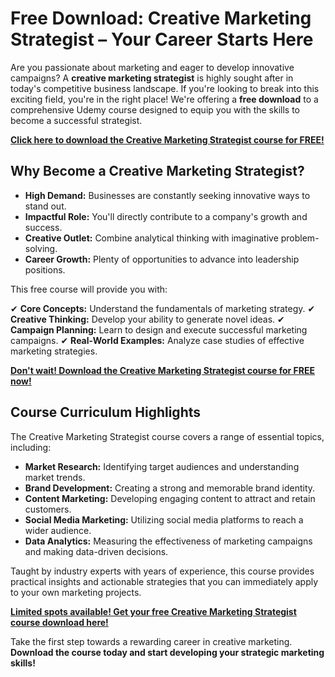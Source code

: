 # Free Download: Creative Marketing Strategist – Your Career Starts Here

Are you passionate about marketing and eager to develop innovative campaigns? A **creative marketing strategist** is highly sought after in today's competitive business landscape. If you're looking to break into this exciting field, you're in the right place! We're offering a **free download** to a comprehensive Udemy course designed to equip you with the skills to become a successful strategist.

[**Click here to download the Creative Marketing Strategist course for FREE!**](https://udemywork.com/creative-marketing-strategist)

## Why Become a Creative Marketing Strategist?

*   **High Demand:** Businesses are constantly seeking innovative ways to stand out.
*   **Impactful Role:** You'll directly contribute to a company's growth and success.
*   **Creative Outlet:**  Combine analytical thinking with imaginative problem-solving.
*   **Career Growth:**  Plenty of opportunities to advance into leadership positions.

This free course will provide you with:

✔  **Core Concepts:** Understand the fundamentals of marketing strategy.
✔  **Creative Thinking:**  Develop your ability to generate novel ideas.
✔  **Campaign Planning:**  Learn to design and execute successful marketing campaigns.
✔  **Real-World Examples:**  Analyze case studies of effective marketing strategies.

[**Don't wait! Download the Creative Marketing Strategist course for FREE now!**](https://udemywork.com/creative-marketing-strategist)

## Course Curriculum Highlights

The Creative Marketing Strategist course covers a range of essential topics, including:

*   **Market Research:** Identifying target audiences and understanding market trends.
*   **Brand Development:** Creating a strong and memorable brand identity.
*   **Content Marketing:**  Developing engaging content to attract and retain customers.
*   **Social Media Marketing:**  Utilizing social media platforms to reach a wider audience.
*   **Data Analytics:**  Measuring the effectiveness of marketing campaigns and making data-driven decisions.

Taught by industry experts with years of experience, this course provides practical insights and actionable strategies that you can immediately apply to your own marketing projects.

[**Limited spots available! Get your free Creative Marketing Strategist course download here!**](https://udemywork.com/creative-marketing-strategist)

Take the first step towards a rewarding career in creative marketing. **Download the course today and start developing your strategic marketing skills!**
